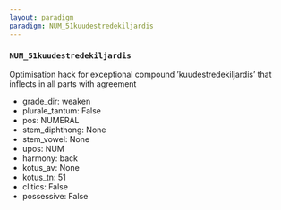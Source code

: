 ```yaml
---
layout: paradigm
paradigm: NUM_51kuudestredekiljardis
---
```

### ` NUM_51kuudestredekiljardis `

Optimisation hack for exceptional compound ’kuudestredekiljardis’ that inflects in all parts with agreement
* grade_dir: weaken
* plurale_tantum: False
* pos: NUMERAL
* stem_diphthong: None
* stem_vowel: None
* upos: NUM
* harmony: back
* kotus_av: None
* kotus_tn: 51
* clitics: False
* possessive: False
